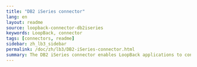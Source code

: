 ```yaml
---
title: "DB2 iSeries connector"
lang: en
layout: readme
source: loopback-connector-db2iseries
keywords: LoopBack, connector
tags: [connectors, readme]
sidebar: zh_lb3_sidebar
permalink: /doc/zh/lb3/DB2-iSeries-connector.html
summary: The DB2 iSeries connector enables LoopBack applications to connect to DB2 iSeries data sources.
---
```

